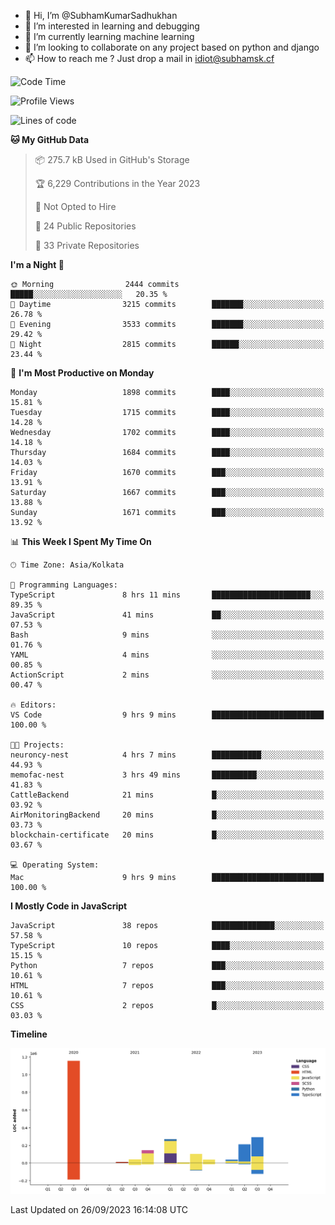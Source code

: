 - 👋 Hi, I’m @SubhamKumarSadhukhan
- 👀 I’m interested in learning and debugging
- 🌱 I’m currently learning machine learning
- 💞️ I’m looking to collaborate on any project based on python and django
- 📫 How to reach me ?
      Just drop a mail in idiot@subhamsk.cf

<!---
SubhamKumarSadhukhan/SubhamKumarSadhukhan is a ✨ special ✨ repository because its `README.md` (this file) appears on your GitHub profile.
You can click the Preview link to take a look at your changes.
--->


<!--START_SECTION:waka-->
![Code Time](http://img.shields.io/badge/Code%20Time-1%2C581%20hrs%2016%20mins-blue)

![Profile Views](http://img.shields.io/badge/Profile%20Views-24-blue)

![Lines of code](https://img.shields.io/badge/From%20Hello%20World%20I%27ve%20Written-2.3%20million%20lines%20of%20code-blue)

**🐱 My GitHub Data** 

> 📦 275.7 kB Used in GitHub's Storage 
 > 
> 🏆 6,229 Contributions in the Year 2023
 > 
> 🚫 Not Opted to Hire
 > 
> 📜 24 Public Repositories 
 > 
> 🔑 33 Private Repositories 
 > 
**I'm a Night 🦉** 

```text
🌞 Morning                2444 commits        █████░░░░░░░░░░░░░░░░░░░░   20.35 % 
🌆 Daytime                3215 commits        ███████░░░░░░░░░░░░░░░░░░   26.78 % 
🌃 Evening                3533 commits        ███████░░░░░░░░░░░░░░░░░░   29.42 % 
🌙 Night                  2815 commits        ██████░░░░░░░░░░░░░░░░░░░   23.44 % 
```
📅 **I'm Most Productive on Monday** 

```text
Monday                   1898 commits        ████░░░░░░░░░░░░░░░░░░░░░   15.81 % 
Tuesday                  1715 commits        ████░░░░░░░░░░░░░░░░░░░░░   14.28 % 
Wednesday                1702 commits        ████░░░░░░░░░░░░░░░░░░░░░   14.18 % 
Thursday                 1684 commits        ████░░░░░░░░░░░░░░░░░░░░░   14.03 % 
Friday                   1670 commits        ███░░░░░░░░░░░░░░░░░░░░░░   13.91 % 
Saturday                 1667 commits        ███░░░░░░░░░░░░░░░░░░░░░░   13.88 % 
Sunday                   1671 commits        ███░░░░░░░░░░░░░░░░░░░░░░   13.92 % 
```


📊 **This Week I Spent My Time On** 

```text
🕑︎ Time Zone: Asia/Kolkata

💬 Programming Languages: 
TypeScript               8 hrs 11 mins       ██████████████████████░░░   89.35 % 
JavaScript               41 mins             ██░░░░░░░░░░░░░░░░░░░░░░░   07.53 % 
Bash                     9 mins              ░░░░░░░░░░░░░░░░░░░░░░░░░   01.76 % 
YAML                     4 mins              ░░░░░░░░░░░░░░░░░░░░░░░░░   00.85 % 
ActionScript             2 mins              ░░░░░░░░░░░░░░░░░░░░░░░░░   00.47 % 

🔥 Editors: 
VS Code                  9 hrs 9 mins        █████████████████████████   100.00 % 

🐱‍💻 Projects: 
neuroncy-nest            4 hrs 7 mins        ███████████░░░░░░░░░░░░░░   44.93 % 
memofac-nest             3 hrs 49 mins       ██████████░░░░░░░░░░░░░░░   41.83 % 
CattleBackend            21 mins             █░░░░░░░░░░░░░░░░░░░░░░░░   03.92 % 
AirMonitoringBackend     20 mins             █░░░░░░░░░░░░░░░░░░░░░░░░   03.73 % 
blockchain-certificate   20 mins             █░░░░░░░░░░░░░░░░░░░░░░░░   03.67 % 

💻 Operating System: 
Mac                      9 hrs 9 mins        █████████████████████████   100.00 % 
```

**I Mostly Code in JavaScript** 

```text
JavaScript               38 repos            ██████████████░░░░░░░░░░░   57.58 % 
TypeScript               10 repos            ████░░░░░░░░░░░░░░░░░░░░░   15.15 % 
Python                   7 repos             ███░░░░░░░░░░░░░░░░░░░░░░   10.61 % 
HTML                     7 repos             ███░░░░░░░░░░░░░░░░░░░░░░   10.61 % 
CSS                      2 repos             █░░░░░░░░░░░░░░░░░░░░░░░░   03.03 % 
```



**Timeline**

![Lines of Code chart](https://raw.githubusercontent.com/SubhamKumarSadhukhan/SubhamKumarSadhukhan/main/assets/bar_graph.png)


 Last Updated on 26/09/2023 16:14:08 UTC
<!--END_SECTION:waka-->
